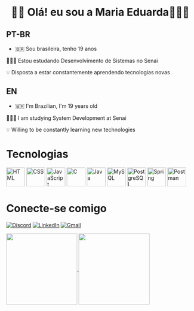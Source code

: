 <h1 align="center"> 👋🏼 Olá! eu sou a Maria Eduarda👩🏽‍💻

## PT-BR

- 🇧🇷 Sou brasileira, tenho 19 anos
   
👩🏻‍💻 Estou estudando Desenvolvimento de Sistemas no Senai

💡 Disposta a estar constantemente aprendendo tecnologias novas


## EN

- 🇧🇷 I'm Brazilian, I'm 19 years old

👩🏻‍💻 I am studying System Development at Senai

💡 Willing to be constantly learning new technologies

# Tecnologias

<div class="icon-container">
        <img height="50" src="https://github.com/mariaeduardafigueiredo/mariaeduardafigueiredo/blob/main/icons/HTML.svg" alt="HTML">
        <img height="50" src="https://github.com/mariaeduardafigueiredo/mariaeduardafigueiredo/blob/main/icons/CSS.svg" alt="CSS">
        <img height="50" src="https://github.com/mariaeduardafigueiredo/mariaeduardafigueiredo/blob/main/icons/JavaScript.svg" alt="JavaScript">
        <img height="50" src="https://github.com/mariaeduardafigueiredo/mariaeduardafigueiredo/blob/main/icons/C.svg" alt="C">
        <img height="50" src="https://github.com/mariaeduardafigueiredo/mariaeduardafigueiredo/blob/main/icons/Java-Dark.svg" alt="Java">
        <img height="50" src="https://github.com/mariaeduardafigueiredo/mariaeduardafigueiredo/blob/main/icons/MySQL-Dark.svg" alt="MySQL">
        <img height="50" src="https://github.com/mariaeduardafigueiredo/mariaeduardafigueiredo/blob/main/icons/PostgreSQL-Dark.svg" alt="PostgreSQL">
        <img height="50" src="https://github.com/mariaeduardafigueiredo/mariaeduardafigueiredo/blob/main/icons/Spring-Dark.svg" alt="Spring">
        <img height="50" src="https://github.com/mariaeduardafigueiredo/mariaeduardafigueiredo/blob/main/icons/Postman.svg" alt="Postman">
    </div>

# Conecte-se comigo
[![Discord](https://img.shields.io/badge/Discord-9400D3?style=for-the-badge&logo=discord&logoColor=white)](https://discordapp.com/users/mariaeduardafigueiredo05)
[![LinkedIn](https://img.shields.io/badge/-LinkedIn-0000FF?style=for-the-badge&logo=linkedin&logoColor=000F)](https://www.linkedin.com/in/maria-eduarda-figueiredo-fullstack/])
[![Gmail](https://img.shields.io/badge/-Gmail-000000?style=for-the-badge&logo=Gmail-Gmail&logoColor=)](mailto:mariaeduardafigueiredo04@gmail.com)


</a>
<a href="https://github.com/anuraghazra/github-readme-status">
  <img height=190 align="center" src= "https://github-readme-stats.vercel.app/api?username=mariaeduardafigueiredo&show_icons=true&theme=tokyonight"/>
   </a>
   <a href="https://github.com/anuraghazra/convoychat">
  <img height=190 align="center" src= "https://github-readme-stats.vercel.app/api/top-langs/?username=mariaeduardafigueiredo&layout=compact&theme=tokyonight"/>
   </a>
